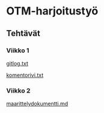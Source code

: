 # OTM-harjoitustyö

## Tehtävät

### Viikko 1

[gitlog.txt](https://github.com/sillameri/otm-harjoitustyo/blob/master/laskarit/viikko1/gitlog.txt)

[komentorivi.txt](https://github.com/sillameri/otm-harjoitustyo/blob/master/laskarit/viikko1/komentorivi.txt)

### Viikko 2

[maarittelydokumentti.md](https://github.com/sillameri/otm-harjoitustyo/blob/master/dokumentointi/maarittelydokumentti.md)



